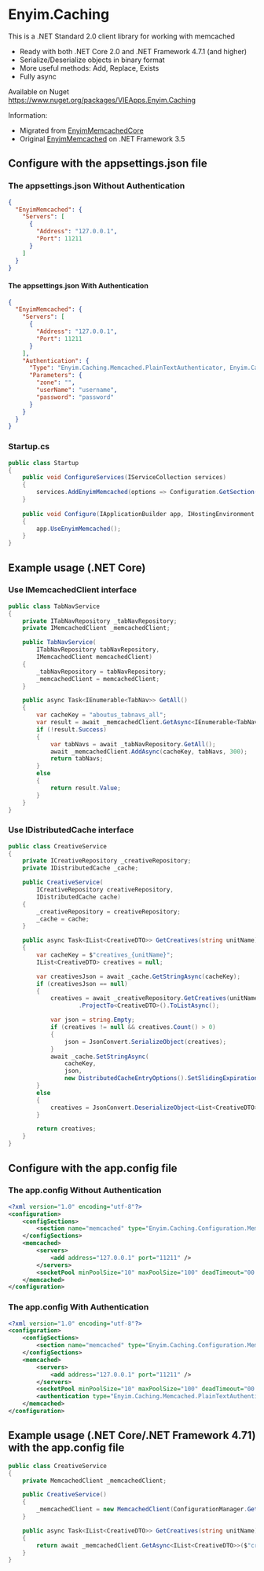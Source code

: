 # Enyim.Caching

This is a .NET Standard 2.0 client library for working with memcached
- Ready with both .NET Core 2.0 and .NET Framework 4.7.1 (and higher)
- Serialize/Deserialize objects in binary format
- More useful methods: Add, Replace, Exists
- Fully async

Available on Nuget https://www.nuget.org/packages/VIEApps.Enyim.Caching

Information:
- Migrated from [EnyimMemcachedCore](https://github.com/cnblogs/EnyimMemcachedCore)
- Original [EnyimMemcached](https://github.com/enyim/EnyimMemcached) on .NET Framework 3.5

## Configure with the appsettings.json file
### The appsettings.json Without Authentication
```json
{
  "EnyimMemcached": {
    "Servers": [
      {
        "Address": "127.0.0.1",
        "Port": 11211
      }
    ]
  }
}
```
#### The appsettings.json With Authentication
```json
{
  "EnyimMemcached": {
    "Servers": [
      {
        "Address": "127.0.0.1",
        "Port": 11211
      }
    ],
    "Authentication": {
      "Type": "Enyim.Caching.Memcached.PlainTextAuthenticator, Enyim.Caching",
      "Parameters": {
        "zone": "",
        "userName": "username",
        "password": "password"
      }
    }
  }
}
```
### Startup.cs
```cs
public class Startup
{
    public void ConfigureServices(IServiceCollection services)
    {
        services.AddEnyimMemcached(options => Configuration.GetSection("EnyimMemcached").Bind(options));
    }
    
    public void Configure(IApplicationBuilder app, IHostingEnvironment env, ILoggerFactory loggerFactory)
    { 
        app.UseEnyimMemcached();
    }
}
```

## Example usage (.NET Core)
### Use IMemcachedClient interface
```cs
public class TabNavService
{
    private ITabNavRepository _tabNavRepository;
    private IMemcachedClient _memcachedClient;

    public TabNavService(
        ITabNavRepository tabNavRepository,
        IMemcachedClient memcachedClient)
    {
        _tabNavRepository = tabNavRepository;
        _memcachedClient = memcachedClient;
    }

    public async Task<IEnumerable<TabNav>> GetAll()
    {
		var cacheKey = "aboutus_tabnavs_all";
        var result = await _memcachedClient.GetAsync<IEnumerable<TabNav>>(cacheKey);
        if (!result.Success)
        {
            var tabNavs = await _tabNavRepository.GetAll();
            await _memcachedClient.AddAsync(cacheKey, tabNavs, 300);
            return tabNavs;
        }
        else
        {
            return result.Value;
        }
    }
}
```
### Use IDistributedCache interface
```cs
public class CreativeService
{
    private ICreativeRepository _creativeRepository;
    private IDistributedCache _cache;

    public CreativeService(
        ICreativeRepository creativeRepository,
        IDistributedCache cache)
    {
        _creativeRepository = creativeRepository;
        _cache = cache;
    }

    public async Task<IList<CreativeDTO>> GetCreatives(string unitName)
    {
        var cacheKey = $"creatives_{unitName}";
        IList<CreativeDTO> creatives = null;

        var creativesJson = await _cache.GetStringAsync(cacheKey);
        if (creativesJson == null)
        {
            creatives = await _creativeRepository.GetCreatives(unitName)
                    .ProjectTo<CreativeDTO>().ToListAsync();

            var json = string.Empty;
            if (creatives != null && creatives.Count() > 0)
            {
                json = JsonConvert.SerializeObject(creatives);
            }
            await _cache.SetStringAsync(
                cacheKey, 
                json, 
                new DistributedCacheEntryOptions().SetSlidingExpiration(TimeSpan.FromMinutes(5)));
        }
        else
        {
            creatives = JsonConvert.DeserializeObject<List<CreativeDTO>>(creativesJson);
        }

        return creatives;
    }
}
```
## Configure with the app.config file
### The app.config Without Authentication
```xml
<?xml version="1.0" encoding="utf-8"?>
<configuration>
	<configSections>
		<section name="memcached" type="Enyim.Caching.Configuration.MemcachedClientConfigurationSectionHandler, Enyim.Caching" />
	</configSections>
	<memcached>
		<servers>
			<add address="127.0.0.1" port="11211" />
		</servers>
		<socketPool minPoolSize="10" maxPoolSize="100" deadTimeout="00:01:00" connectionTimeout="00:00:05" receiveTimeout="00:00:01" />
	</memcached>
</configuration>
```
### The app.config With Authentication
```xml
<?xml version="1.0" encoding="utf-8"?>
<configuration>
	<configSections>
		<section name="memcached" type="Enyim.Caching.Configuration.MemcachedClientConfigurationSectionHandler, Enyim.Caching" />
	</configSections>
	<memcached>
		<servers>
			<add address="127.0.0.1" port="11211" />
		</servers>
		<socketPool minPoolSize="10" maxPoolSize="100" deadTimeout="00:01:00" connectionTimeout="00:00:05" receiveTimeout="00:00:01" />
		<authentication type="Enyim.Caching.Memcached.PlainTextAuthenticator, Enyim.Caching" zone="" userName="username" password="password" />
	</memcached>
</configuration>
```
## Example usage (.NET Core/.NET Framework 4.71) with the app.config file
```cs
public class CreativeService
{
    private MemcachedClient _memcachedClient;

    public CreativeService()
    {
        _memcachedClient = new MemcachedClient(ConfigurationManager.GetSection("memcached") as MemcachedClientConfigurationSectionHandler);
    }

    public async Task<IList<CreativeDTO>> GetCreatives(string unitName)
    {
        return await _memcachedClient.GetAsync<IList<CreativeDTO>>($"creatives_{unitName}");
    }
}
```
